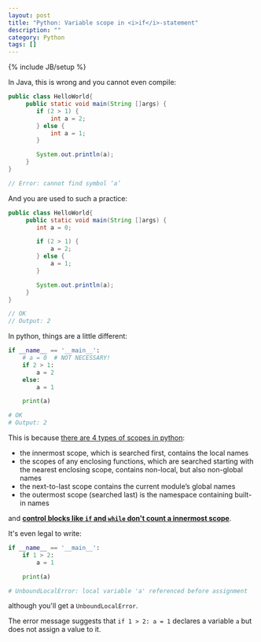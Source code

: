 ```yaml
---
layout: post
title: "Python: Variable scope in <i>if</i>-statement"
description: ""
category: Python
tags: []
---
```

{% include JB/setup %}

In Java, this is wrong and you cannot even compile:

```java
public class HelloWorld{
     public static void main(String []args) {
        if (2 > 1) {
            int a = 2;
        } else {
            int a = 1;
        }

        System.out.println(a);
     }
}

// Error: cannot find symbol ‘a’
```

And you are used to such a practice:

```java
public class HelloWorld{
     public static void main(String []args) {
        int a = 0;

        if (2 > 1) {
            a = 2;
        } else {
            a = 1;
        }

        System.out.println(a);
     }
}

// OK
// Output: 2
```

In python, things are a little different:

```python
if __name__ == '__main__':
    # a = 0  # NOT NECESSARY!
    if 2 > 1:
        a = 2
    else:
        a = 1

    print(a)

# OK
# Output: 2
```

This is because [there are 4 types of scopes in python](https://docs.python.org/3/tutorial/classes.html#python-scopes-and-namespaces):

- the innermost scope, which is searched first, contains the local names
- the scopes of any enclosing functions, which are searched starting with the nearest enclosing scope, contains non-local, but also non-global names
- the next-to-last scope contains the current module’s global names
- the outermost scope (searched last) is the namespace containing built-in names

and [**control blocks like `if` and `while` don't count a innermost scope**](https://stackoverflow.com/a/2829642).

It's even legal to write:

```python
if __name__ == '__main__':
    if 1 > 2:
        a = 1

    print(a)

# UnboundLocalError: local variable 'a' referenced before assignment
```

although you'll get a `UnboundLocalError`. 

The error message suggests that `if 1 > 2: a = 1` declares a variable `a` but does not assign a value to it. 